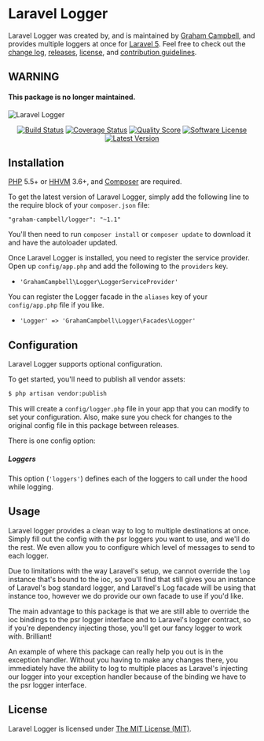 Laravel Logger
==============

Laravel Logger was created by, and is maintained by [Graham Campbell](https://github.com/GrahamCampbell), and provides multiple loggers at once for [Laravel 5](http://laravel.com). Feel free to check out the [change log](CHANGELOG.md), [releases](https://github.com/GrahamCampbell/Laravel-Logger/releases), [license](LICENSE), and [contribution guidelines](CONTRIBUTING.md).

## WARNING

#### This package is no longer maintained.

![Laravel Logger](https://cloud.githubusercontent.com/assets/2829600/7818353/17c95822-03d3-11e5-9e0b-48d52cf835d6.png)

<p align="center">
<a href="https://travis-ci.org/GrahamCampbell/Laravel-Logger"><img src="https://img.shields.io/travis/GrahamCampbell/Laravel-Logger/master.svg?style=flat-square" alt="Build Status"></img></a>
<a href="https://scrutinizer-ci.com/g/GrahamCampbell/Laravel-Logger/code-structure"><img src="https://img.shields.io/scrutinizer/coverage/g/GrahamCampbell/Laravel-Logger.svg?style=flat-square" alt="Coverage Status"></img></a>
<a href="https://scrutinizer-ci.com/g/GrahamCampbell/Laravel-Logger"><img src="https://img.shields.io/scrutinizer/g/GrahamCampbell/Laravel-Logger.svg?style=flat-square" alt="Quality Score"></img></a>
<a href="LICENSE"><img src="https://img.shields.io/badge/license-MIT-brightgreen.svg?style=flat-square" alt="Software License"></img></a>
<a href="https://github.com/GrahamCampbell/Laravel-Logger/releases"><img src="https://img.shields.io/github/release/GrahamCampbell/Laravel-Logger.svg?style=flat-square" alt="Latest Version"></img></a>
</p>


## Installation

[PHP](https://php.net) 5.5+ or [HHVM](http://hhvm.com) 3.6+, and [Composer](https://getcomposer.org) are required.

To get the latest version of Laravel Logger, simply add the following line to the require block of your `composer.json` file:

```
"graham-campbell/logger": "~1.1"
```

You'll then need to run `composer install` or `composer update` to download it and have the autoloader updated.

Once Laravel Logger is installed, you need to register the service provider. Open up `config/app.php` and add the following to the `providers` key.

* `'GrahamCampbell\Logger\LoggerServiceProvider'`

You can register the Logger facade in the `aliases` key of your `config/app.php` file if you like.

* `'Logger' => 'GrahamCampbell\Logger\Facades\Logger'`


## Configuration

Laravel Logger supports optional configuration.

To get started, you'll need to publish all vendor assets:

```bash
$ php artisan vendor:publish
```

This will create a `config/logger.php` file in your app that you can modify to set your configuration. Also, make sure you check for changes to the original config file in this package between releases.

There is one config option:

##### Loggers

This option (`'loggers'`) defines each of the loggers to call under the hood while logging.


## Usage

Laravel logger provides a clean way to log to multiple destinations at once. Simply fill out the config with the psr loggers you want to use, and we'll do the rest. We even allow you to configure which level of messages to send to each logger.

Due to limitations with the way Laravel's setup, we cannot override the `log` instance that's bound to the ioc, so you'll find that still gives you an instance of Laravel's bog standard logger, and Laravel's Log facade will be using that instance too, however we do provide our own facade to use if you'd like.

The main advantage to this package is that we are still able to override the ioc bindings to the psr logger interface and to Laravel's logger contract, so if you're dependency injecting those, you'll get our fancy logger to work with. Brilliant!

An example of where this package can really help you out is in the exception handler. Without you having to make any changes there, you immediately have the ability to log to multiple places as Laravel's injecting our logger into your exception handler because of the binding we have to the psr logger interface.


## License

Laravel Logger is licensed under [The MIT License (MIT)](LICENSE).
